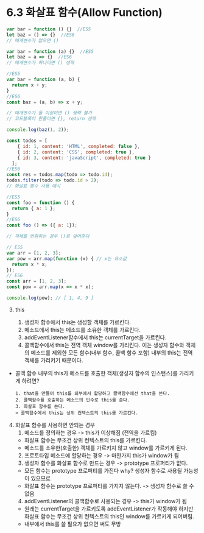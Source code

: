 # 6.3 화살표 함수(Allow Function)

```javaScript
var bar = function () {}  //ES5
let baz = () => {}  //ES6
// 매개변수가 없으면 ()

var bar = function (a) {}  //ES5
let baz = a => {}  //ES6
// 매개변수가 하나이면 () 생략

//ES5
var bar = function (a, b) {
  return x + y;
}
//ES6
const baz = (a, b) => x + y;

// 매개변수가 둘 이상이면 () 생략 불가
// 코드블록이 한줄이면 {}, return 생략

console.log(baz(1, 2));
```

```javaScript
const todos = [
    { id: 1, content: 'HTML', completed: false },
    { id: 2, content: 'CSS', completed: true },
    { id: 3, content: 'javaScript', completed: true }
  ];
//ES6
const res = todos.map(todo => todo.id);
todos.filter(todo => todo.id > 2);
// 화살표 함수 사용 예시
```

```javaScript
//ES5
const foo = function () {
  return { a: 1 };
}
//ES6
const foo () => ({ a: 1});

// 객체를 반환하는 경우 ()로 덮어준다
```

```javaScript
// ES5
var arr = [1, 2, 3];
var pow = arr.map(function (x) { // x는 요소값
  return x * x;
});
// ES6
const arr = [1, 2, 3];
const pow = arr.map(x => x * x);

console.log(pow); // [ 1, 4, 9 ]
```

3. this

   1. 생성자 함수에서 this는 생성할 객체를 가르킨다.
   2. 메소드에서 this는 메소드를 소유한 객체를 가르킨다.
   3. addEventListener함수에서 this는 currentTarget을 가르킨다.
   4. 콜백함수에서 this는 전역 객체 window를 가리킨다.
      이는 생성자 함수와 객체의 메소드를 제외한 모든 함수(내부 함수, 콜백 함수 포함)
      내부의 this는 전역 객체를 가리키기 때문이다.

- 콜백 함수 내부의 this가 메소드를 호출한 객체(생성자 함수의 인스턴스)를 가리키게 하려면?

      1. that을 만들어 this를 외부에서 할당하고 콜백함수에선 that을 쓴다.
      2. 콜백함수를 호출하는 메소드의 인수로 this를 준다.
      3. 화살표 함수를 쓴다.
      > 콜백함수에서 this는 상위 컨텍스트의 this를 가르킨다.

4. 화살표 함수를 사용하면 안되는 경우
    1. 메소드를 정의하는 경우 -> this가 이상해짐 (전역을 가르킴)
      - 화살표 함수는 무조건 상위 컨텍스트의 this를 가르킨다.
      - 메소드를 소유한(호출한) 객체를 가르키지 않고 window를 가르키게 된다.
    2. 프로토타입 메소드에 할당하는 경우 -> 마찬가지 this가 window가 됨
    3. 생성자 함수를 화살표 함수로 만드는 경우 -> prototype 프로퍼티가 없다.
      - 모든 함수는 prototype 프로퍼티를 가진다 why? 생성자 함수로 사용될 가능성이 있으므로
      - 화살표 함수는 prototype 프로퍼티를 가지지 않는다. -> 생성자 함수로 쓸 수 없음
    4. addEventListener의 콜백함수로 사용되는 경우 -> this가 window가 됨
      - 원래는 currentTarget을 가르키도록 addEventListener가 작동해야 하지만 화살표 함수는
        무조건 상위 컨텍스트의 this인 window를 가르키게 되어버림.
      - 내부에서 this를 쓸 필요가 없으면 써도 무방
